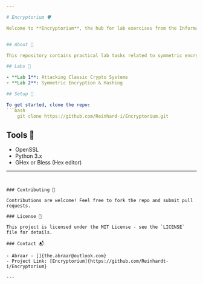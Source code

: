 ```yaml
---

# Encryptorium 🛡️

Welcome to **Encryptorium**, the hub for lab exercises from the Information and Network Security course.


## About 📖

This repository contains practical lab tasks related to symmetric encryption, decryption, and the breaking of classic crypto systems. 

## Labs 🧪

- **Lab 1**: Attacking Classic Crypto Systems
- **Lab 2**: Symmetric Encryption & Hashing

## Setup 🚀

To get started, clone the repo:
```bash
    git clone https://github.com/Reinhard-i/Encryptorium.git
```

## Tools 🔧

- OpenSSL
- Python 3.x
- GHex or Bless (Hex editor)

---
```


### Contributing 🤝

Contributions are welcome! Feel free to fork the repo and submit pull requests.

### License 📄

This project is licensed under the MIT License - see the `LICENSE` file for details.

### Contact 📬

- Abraar - []{the.abraar@outlook.com}
- Project Link: [Encryptorium]{https://github.com/Reinhardt-i/Encryptorium}

---

